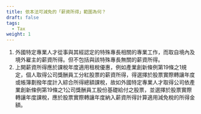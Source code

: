 ```yaml
---
title: 依本法可減免的「薪資所得」範圍為何？
draft: false
tags:
  - Tax
weight: 1
---
```

1. 外國特定專業人才從事與其經認定的特殊專長相關的專業工作，而取自境內及境外雇主的薪資所得。但不包括與該特殊專長無關的薪資所得。
2. 上開薪資所得應於課稅年度適用租稅優惠，例如產業創新條例第19條之1規定，個人取得公司獎酬員工分紅股票的薪資所得，得選擇於股票實際轉讓年度或帳簿劃撥年度計入綜合所得總額課稅，故如外國特定專業人才取得公司依產業創新條例第19條之1公司獎酬員工股份基礎給付之股票，並選擇於股票實際轉讓年度課稅，應於股票實際轉讓年度納入薪資所得計算適用減免稅的所得金額。